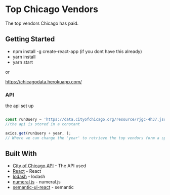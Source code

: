 
# Top Chicago Vendors

The top vendors Chicago has paid. 

## Getting Started

* npm install -g create-react-app (if you dont have this already)
* yarn install
* yarn start

or

https://chicagodata.herokuapp.com/

### API 


the api set up

```js

const runQuery = 'https://data.cityofchicago.org/resource/rjgc-4h37.json?$order=amount DESC&$limit=10&check_date=';
//the api is stored in a constant

axios.get(runQuery + year, );
// Where we can change the 'year' to retrieve the top vendors form a specific year.

```

## Built With

* [City of Chicago API](https://data.cityofchicago.org/Administration-Finance/Payments/s4vu-giwb) - The API used
* [React](https://github.com/facebookincubator/create-react-app) - React
* [lodash](https://lodash.com/) - lodash
* [numeral.js](https://github.com/adamwdraper/Numeral-js) - numeral.js
* [semantic-ui-react](https://react.semantic-ui.com/introduction) - semantic
